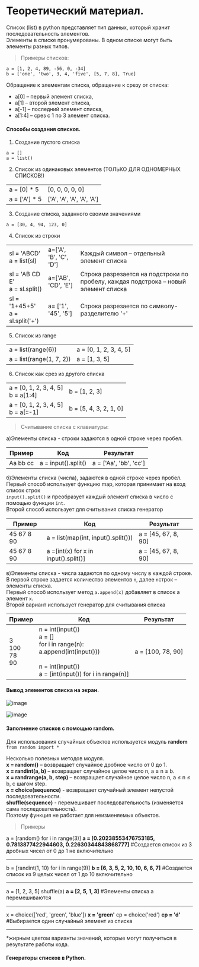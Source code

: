 # Теоретический материал.
Список (list) в python представляет тип данных, который хранит последовательность элементов.<br>
Элементы в списке пронумерованы. В одном списке могут быть элементы разных типов.<br>

> Примеры списков:
```
a = [1, 2, 4, 89, -56, 0, -34]
b = ['one', 'two', 3, 4, 'five', [5, 7, 8], True]
```
Обращение к элементам списка, обращение к срезу от списка:

- a[0] – первый элемент списка,
- a[1] – второй элемент списка,
- a[-1] – последний элемент списка,
- a[1:4] – срез с 1 по 3 элемент списка.

#### Способы создания списков.

1. Создание пустого списка

```
a = []
a = list()
```

2. Список из одинаковых элементов (ТОЛЬКО ДЛЯ ОДНОМЕРНЫХ СПИСКОВ!)

|    |    |
|----|----|
|a = [0] * 5    | [0, 0, 0, 0, 0] 
|a = ['A'] * 5  | ['A', 'A', 'A', 'A', 'A'] 

3. Создание списка, заданного своими значениями

```a = [30, 4, 94, 123, 0]```

4. Список из строки

|   |   |   |
|---|---|---|
|sl = 'ABCD'<br>a = list(sl)  |a=['A', 'B', 'C', 'D'] |Каждый символ – отдельный элемент списка
|sl = 'AB CD E'<br>a = sl.split() |a=['AB', 'CD', 'E'] |Строка разрезается на подстроки по пробелу, каждая подстрока – новый элемент списка
|sl = '1+45+5'<br>a = sl.split('+') |a= ['1', '45', '5'] |Строка разрезается по символу-разделителю '+'

5. Список из range

|    |    |
|----|----|
| a = list(range(6))        | a = [0, 1, 2, 3, 4, 5]       
| a = list(range(1, 7, 2))  | a = [1, 3, 5]                

6. Список как срез из другого списка

|                                        |                                 |
|----------------------------------------|---------------------------------|
|a = [0, 1, 2, 3, 4, 5]<br>b = a[1:4]    |b = [1, 2, 3]                    |
|a = [0, 1, 2, 3, 4, 5]<br>b = a[::-1]   |b = [5, 4, 3, 2, 1, 0]           |

> Считывание списка с клавиатуры:

а)Элементы списка - строки задаются в одной строке через пробел.

|Пример    |Код                  |Результат
|----------|---------------------|------------------------|
|Aa bb cc  |a = input().split()  |a = ['Aa', 'bb', 'cc']

б)Элементы списка (числа), задаются в одной строке через пробел.<br>
Первый способ использует функцию map, которая принимает на вход список строк<br>
``input().split()`` и преобразует каждый элемент списка в число с помощью функции ``int``.<br>
Второй способ использует для считывания списка генератор<br>

|Пример      |Код                                    |Результат
|------------|---------------------------------------|---------------------------
|45 67 8 90  |a = list(map(int, input().split()))    |a = [45, 67, 8, 90]
|45 67 8 90  |a =[int(x) for x in input().split()]   |a = [45, 67, 8, 90]

в)Элементы списка - числа задаются по одному числу в каждой строке. <br>В первой строке
задается количество элементов ``n``, далее ``n``строк – элементы списка.<br>
Первый способ использует метод ``a.append(x)`` добавляет в список а элемент ``x``.<br>
Второй вариант использует генератор для считывания списка<br>

|Пример                |Код                                                                                |Результат
|----------------------|-----------------------------------------------------------------------------------|-------------------------------
|3<br>100<br>78<br>90  |n = int(input())<br>a = []<br>for i in range(n):<br>a.append(int(input())) <br><br>n = int(input())<br>a = [int(input()) for i in range(n)] |a = [100, 78, 90]
                    
#### Вывод элементов списка на экран.

![image](https://github.com/tvgVita69/python_begin/assets/98489171/ab9ec063-2686-4cf9-8488-732dbf553f76)

![image](https://github.com/tvgVita69/python_begin/assets/98489171/0e1b2625-ba21-425c-85ba-dd9024963f6b)

#### Заполнение списков с помощью random.

Для использования случайных объектов используется модуль **random**<br>
``from random import *``

Несколько полезных методов модуля.<br>
**x = random()** – возвращает случайное дробное число от 0 до 1.<br>
**x = randint(a, b)** – возвращает случайное целое число n, a ≤ n ≤ b.<br>
**x = randrange(a, b, step)** – возвращает случайное целое число n, a ≤ n ≤ b, с шагом step.<br>
**x = choice(sequence)** - возвращает случайный элемент непустой последовательности.<br>
**shuffle(sequence)** - перемешивает последовательность (изменяется сама последовательность).<br>
Поэтому функция не работает для неизменяемых объектов.<br>

> Примеры

a = [random() for i in range(3)]
**a = [0.20238553476753185,
0.7813877422944603, 0.22630344843868777]**
#Создается список из 3 дробных чисел от 0 до 1 не включительно
***
b = [randint(1, 10) for i in range(9)]
**b = [6, 3, 5, 2, 10, 10, 6, 6, 7]**
#Создается список из 9 целых чисел от 1 до 10 включительно
***
a = [1, 2, 3, 5]
shuffle(a)
**a = [2, 5, 1, 3]**
#Элементы списка a перемешиваются
***
x = choice(['red', 'green', 'blue'])
**x = 'green'**
ср = choice('red')
**cp = 'd'**
#Выбирается один случайный элемент из списка
***
*жирным цветом варианты значений, которые могут получиться в результате работы кода.

#### Генераторы списков в Python.
























